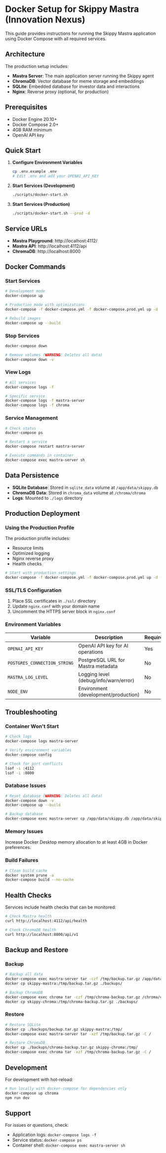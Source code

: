 # Docker Setup for Skippy Mastra (Innovation Nexus)

This guide provides instructions for running the Skippy Mastra application using Docker Compose with all required services.

## Architecture

The production setup includes:
- **Mastra Server**: The main application server running the Skippy agent
- **ChromaDB**: Vector database for meme storage and embeddings
- **SQLite**: Embedded database for investor data and interactions
- **Nginx**: Reverse proxy (optional, for production)

## Prerequisites

- Docker Engine 20.10+
- Docker Compose 2.0+
- 4GB RAM minimum
- OpenAI API key

## Quick Start

1. **Configure Environment Variables**
   ```bash
   cp .env.example .env
   # Edit .env and add your OPENAI_API_KEY
   ```

2. **Start Services (Development)**
   ```bash
   ./scripts/docker-start.sh
   ```

3. **Start Services (Production)**
   ```bash
   ./scripts/docker-start.sh --prod -d
   ```

## Service URLs

- **Mastra Playground**: http://localhost:4112/
- **Mastra API**: http://localhost:4112/api
- **ChromaDB**: http://localhost:8000

## Docker Commands

### Start Services
```bash
# Development mode
docker-compose up

# Production mode with optimizations
docker-compose -f docker-compose.yml -f docker-compose.prod.yml up -d

# Rebuild images
docker-compose up --build
```

### Stop Services
```bash
docker-compose down

# Remove volumes (WARNING: Deletes all data)
docker-compose down -v
```

### View Logs
```bash
# All services
docker-compose logs -f

# Specific service
docker-compose logs -f mastra-server
docker-compose logs -f chroma
```

### Service Management
```bash
# Check status
docker-compose ps

# Restart a service
docker-compose restart mastra-server

# Execute commands in container
docker-compose exec mastra-server sh
```

## Data Persistence

- **SQLite Database**: Stored in `sqlite_data` volume at `/app/data/skippy.db`
- **ChromaDB Data**: Stored in `chroma_data` volume at `/chroma/chroma`
- **Logs**: Mounted to `./logs` directory

## Production Deployment

### Using the Production Profile

The production profile includes:
- Resource limits
- Optimized logging
- Nginx reverse proxy
- Health checks

```bash
# Start with production settings
docker-compose -f docker-compose.yml -f docker-compose.prod.yml up -d --profile production
```

### SSL/TLS Configuration

1. Place SSL certificates in `./ssl/` directory
2. Update `nginx.conf` with your domain name
3. Uncomment the HTTPS server block in `nginx.conf`

### Environment Variables

| Variable | Description | Required |
|----------|-------------|----------|
| `OPENAI_API_KEY` | OpenAI API key for AI operations | Yes |
| `POSTGRES_CONNECTION_STRING` | PostgreSQL URL for Mastra metadata | No |
| `MASTRA_LOG_LEVEL` | Logging level (debug/info/warn/error) | No |
| `NODE_ENV` | Environment (development/production) | No |

## Troubleshooting

### Container Won't Start
```bash
# Check logs
docker-compose logs mastra-server

# Verify environment variables
docker-compose config

# Check for port conflicts
lsof -i :4112
lsof -i :8000
```

### Database Issues
```bash
# Reset database (WARNING: Deletes all data)
docker-compose down -v
docker-compose up --build

# Backup database
docker-compose exec mastra-server cp /app/data/skippy.db /app/data/skippy.db.backup
```

### Memory Issues
Increase Docker Desktop memory allocation to at least 4GB in Docker preferences.

### Build Failures
```bash
# Clean build cache
docker system prune -a
docker-compose build --no-cache
```

## Health Checks

Services include health checks that can be monitored:

```bash
# Check Mastra health
curl http://localhost:4112/api/health

# Check ChromaDB health
curl http://localhost:8000/api/v1
```

## Backup and Restore

### Backup
```bash
# Backup all data
docker-compose exec mastra-server tar -czf /tmp/backup.tar.gz /app/data
docker cp skippy-mastra:/tmp/backup.tar.gz ./backups/

# Backup ChromaDB
docker-compose exec chroma tar -czf /tmp/chroma-backup.tar.gz /chroma/chroma
docker cp skippy-chroma:/tmp/chroma-backup.tar.gz ./backups/
```

### Restore
```bash
# Restore SQLite
docker cp ./backups/backup.tar.gz skippy-mastra:/tmp/
docker-compose exec mastra-server tar -xzf /tmp/backup.tar.gz -C /

# Restore ChromaDB
docker cp ./backups/chroma-backup.tar.gz skippy-chroma:/tmp/
docker-compose exec chroma tar -xzf /tmp/chroma-backup.tar.gz -C /
```

## Development

For development with hot-reload:
```bash
# Run locally with docker-compose for dependencies only
docker-compose up chroma
npm run dev
```

## Support

For issues or questions, check:
- Application logs: `docker-compose logs -f`
- Service status: `docker-compose ps`
- Container shell: `docker-compose exec mastra-server sh`